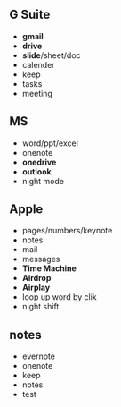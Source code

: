 ## G Suite
- **gmail**
- **drive**
- **slide**/sheet/doc
- calender
- keep
- tasks
- meeting

## MS
- word/ppt/excel
- onenote
- **onedrive**
- **outlook**
- night mode

## Apple
- pages/numbers/keynote
- notes
- mail
- messages
- **Time Machine**
- **Airdrop**
- **Airplay**
- loop up word by clik
- night shift

## notes
- evernote
- onenote
- keep
- notes
- test